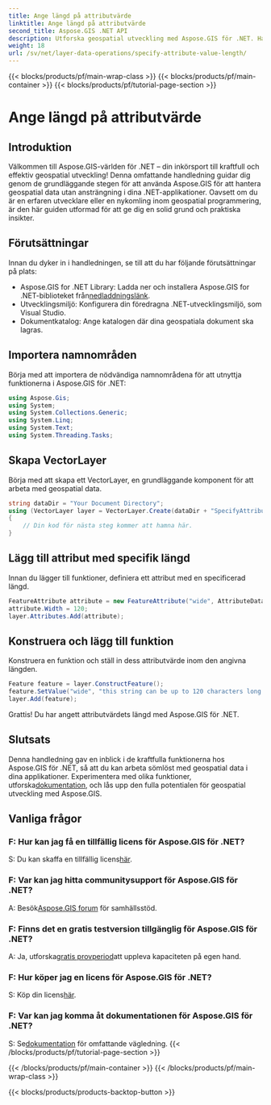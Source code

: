 ```yaml
---
title: Ange längd på attributvärde
linktitle: Ange längd på attributvärde
second_title: Aspose.GIS .NET API
description: Utforska geospatial utveckling med Aspose.GIS för .NET. Hantera och manipulera rumslig data utan ansträngning i dina .NET-applikationer.
weight: 18
url: /sv/net/layer-data-operations/specify-attribute-value-length/
---
```


{{< blocks/products/pf/main-wrap-class >}}
{{< blocks/products/pf/main-container >}}
{{< blocks/products/pf/tutorial-page-section >}}

# Ange längd på attributvärde

## Introduktion
Välkommen till Aspose.GIS-världen för .NET – din inkörsport till kraftfull och effektiv geospatial utveckling! Denna omfattande handledning guidar dig genom de grundläggande stegen för att använda Aspose.GIS för att hantera geospatial data utan ansträngning i dina .NET-applikationer. Oavsett om du är en erfaren utvecklare eller en nykomling inom geospatial programmering, är den här guiden utformad för att ge dig en solid grund och praktiska insikter.
## Förutsättningar
Innan du dyker in i handledningen, se till att du har följande förutsättningar på plats:
-  Aspose.GIS for .NET Library: Ladda ner och installera Aspose.GIS for .NET-biblioteket från[nedladdningslänk](https://releases.aspose.com/gis/net/).
- Utvecklingsmiljö: Konfigurera din föredragna .NET-utvecklingsmiljö, som Visual Studio.
- Dokumentkatalog: Ange katalogen där dina geospatiala dokument ska lagras.
## Importera namnområden
Börja med att importera de nödvändiga namnområdena för att utnyttja funktionerna i Aspose.GIS för .NET:
```csharp
using Aspose.Gis;
using System;
using System.Collections.Generic;
using System.Linq;
using System.Text;
using System.Threading.Tasks;
```
## Skapa VectorLayer
Börja med att skapa ett VectorLayer, en grundläggande komponent för att arbeta med geospatial data.
```csharp
string dataDir = "Your Document Directory";
using (VectorLayer layer = VectorLayer.Create(dataDir + "SpecifyAttributeValueLength_out.shp", Drivers.Shapefile))
{
    // Din kod för nästa steg kommer att hamna här.
}
```
## Lägg till attribut med specifik längd
Innan du lägger till funktioner, definiera ett attribut med en specificerad längd.
```csharp
FeatureAttribute attribute = new FeatureAttribute("wide", AttributeDataType.String);
attribute.Width = 120;
layer.Attributes.Add(attribute);
```
## Konstruera och lägg till funktion
Konstruera en funktion och ställ in dess attributvärde inom den angivna längden.
```csharp
Feature feature = layer.ConstructFeature();
feature.SetValue("wide", "this string can be up to 120 characters long now.");
layer.Add(feature);
```
Grattis! Du har angett attributvärdets längd med Aspose.GIS för .NET.
## Slutsats
 Denna handledning gav en inblick i de kraftfulla funktionerna hos Aspose.GIS för .NET, så att du kan arbeta sömlöst med geospatial data i dina applikationer. Experimentera med olika funktioner, utforska[dokumentation](https://reference.aspose.com/gis/net/), och lås upp den fulla potentialen för geospatial utveckling med Aspose.GIS.
## Vanliga frågor
### F: Hur kan jag få en tillfällig licens för Aspose.GIS för .NET?
 S: Du kan skaffa en tillfällig licens[här](https://purchase.aspose.com/temporary-license/).
### F: Var kan jag hitta communitysupport för Aspose.GIS för .NET?
 A: Besök[Aspose.GIS forum](https://forum.aspose.com/c/gis/33) för samhällsstöd.
### F: Finns det en gratis testversion tillgänglig för Aspose.GIS för .NET?
 A: Ja, utforska[gratis provperiod](https://releases.aspose.com/)att uppleva kapaciteten på egen hand.
### F: Hur köper jag en licens för Aspose.GIS för .NET?
 S: Köp din licens[här](https://purchase.aspose.com/buy).
### F: Var kan jag komma åt dokumentationen för Aspose.GIS för .NET?
 S: Se[dokumentation](https://reference.aspose.com/gis/net/) för omfattande vägledning.
{{< /blocks/products/pf/tutorial-page-section >}}

{{< /blocks/products/pf/main-container >}}
{{< /blocks/products/pf/main-wrap-class >}}

{{< blocks/products/products-backtop-button >}}
